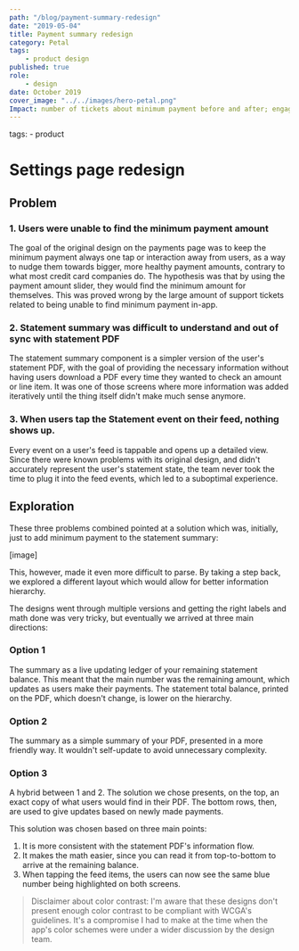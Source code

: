 ```yaml
---
path: "/blog/payment-summary-redesign"
date: "2019-05-04"
title: Payment summary redesign
category: Petal
tags:
	- product design
published: true
role: 
	- design
date: October 2019
cover_image: "../../images/hero-petal.png"
Impact: number of tickets about minimum payment before and after; engagement with summary feed event;
---
```


tags: 
	- product

# Settings page redesign

## Problem
### 1. Users were unable to find the minimum payment amount
The goal of the original design on the payments page was to keep the minimum payment always one tap or interaction away from users, as a way to nudge them towards bigger, more healthy payment amounts, contrary to what most credit card companies do. The hypothesis was that by using the payment amount slider, they would find the minimum amount for themselves. This was proved wrong by the large amount of support tickets related to being unable to find minimum payment in-app.
### 2. Statement summary was difficult to understand and out of sync with statement PDF
The statement summary component is a simpler version of the user's statement PDF, with the goal of providing the necessary information without having users download a PDF every time they wanted to check an amount or line item. It was one of those screens where more information was added iteratively until the thing itself didn't make much sense anymore.
### 3. When users tap the Statement event on their feed, nothing shows up.
Every event on a user's feed is tappable and opens up a detailed view. Since there were known problems with its original design, and didn't accurately represent the user's statement state, the team never took the time to plug it into the feed events, which led to a suboptimal experience.

## Exploration
These three problems combined pointed at a solution which was, initially, just to add minimum payment to the statement summary:

[image]

This, however, made it even more difficult to parse. By taking a step back, we explored a different layout which would allow for better information hierarchy.

The designs went through multiple versions and getting the right labels and math done was very tricky, but eventually we arrived at three main directions:

### Option 1 
The summary as a live updating ledger of your remaining statement balance. This meant that the main number was the remaining amount, which updates as users make their payments.
The statement total balance, printed on the PDF, which doesn't change, is lower on the hierarchy.

### Option 2
The summary as a simple summary of your PDF, presented in a more friendly way. It wouldn't self-update to avoid unnecessary complexity.

### Option 3
A hybrid between 1 and 2. The solution we chose presents, on the top, an exact copy of what users would find in their PDF. The bottom rows, then, are used to give updates based on newly made payments.

This solution was chosen based on three main points:

1. It is more consistent with the statement PDF's information flow.
2. It makes the math easier, since you can read it from top-to-bottom to arrive at the remaining balance.
3. When tapping the feed items, the users can now see the same blue number being highlighted on both screens.

> Disclaimer about color contrast: I'm aware that these designs don't present enough color contrast to be compliant with WCGA's guidelines. It's a compromise I had to make at the time when the app's color schemes were under a wider discussion by the design team.